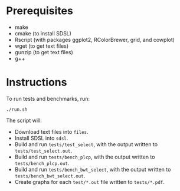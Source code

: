 # Prerequisites
- make
- cmake (to install SDSL)
- Rscript (with packages ggplot2, RColorBrewer, grid, and cowplot)
- wget (to get text files)
- gunzip (to get text files)
- g++

# Instructions
To run tests and benchmarks, run:
```
./run.sh
```
The script will:
- Download text files into `files`.
- Install SDSL into `sdsl`.
- Build and run `tests/test_select`, with the output written to `tests/test_select.out`.
- Build and run `tests/bench_plcp`, with the output written to `tests/bench_plcp.out`.
- Build and run `tests/bench_bwt_select`, with the output written to `tests/bench_bwt_select.out`.
- Create graphs for each `test/*.out` file written to `tests/*.pdf`.
